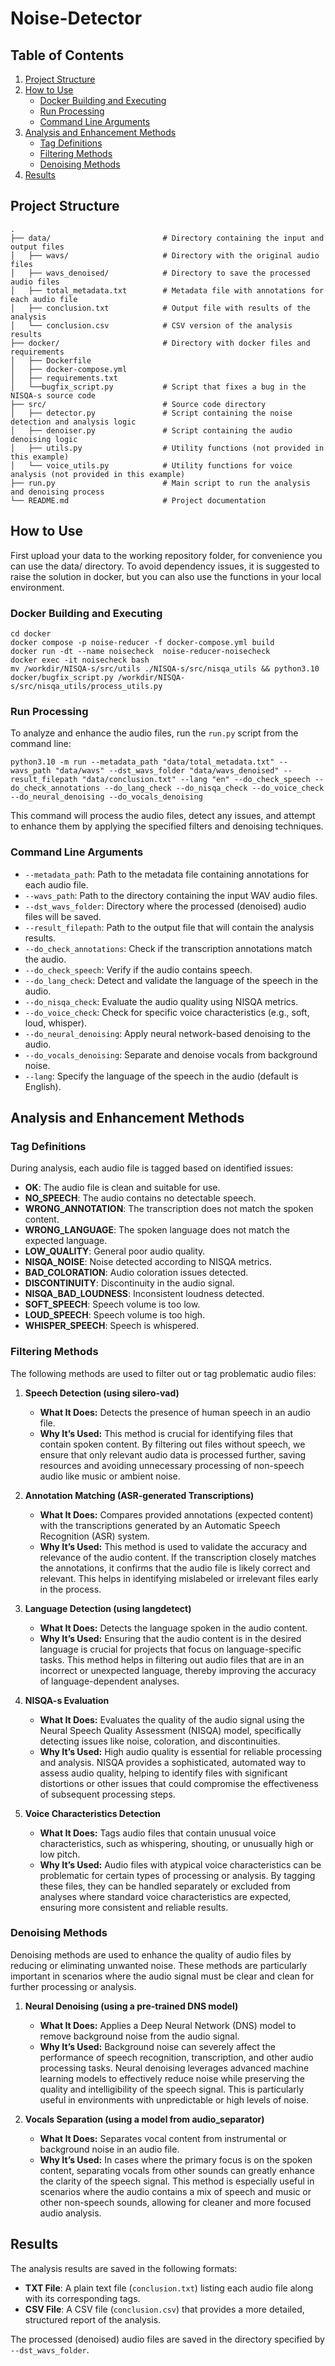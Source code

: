 # Noise-Detector

## Table of Contents
1. [Project Structure](#project-structure)
2. [How to Use](#how-to-use)
    - [Docker Building and Executing](#docker-building-and-executing)
    - [Run Processing](#run-processing)
    - [Command Line Arguments](#command-line-arguments)
3. [Analysis and Enhancement Methods](#analysis-and-enhancement-methods)
    - [Tag Definitions](#tag-definitions)
    - [Filtering Methods](#filtering-methods)
    - [Denoising Methods](#denoising-methods)
4. [Results](#results)

## Project Structure

```plaintext
.
├── data/                         # Directory containing the input and output files
│   ├── wavs/                     # Directory with the original audio files
│   ├── wavs_denoised/            # Directory to save the processed audio files
│   ├── total_metadata.txt        # Metadata file with annotations for each audio file
│   ├── conclusion.txt            # Output file with results of the analysis
│   └── conclusion.csv            # CSV version of the analysis results
├── docker/                       # Directory with docker files and requirements
│   ├── Dockerfile
│   ├── docker-compose.yml
│   ├── requirements.txt
│   └──bugfix_script.py           # Script that fixes a bug in the NISQA-s source code
├── src/                          # Source code directory
│   ├── detector.py               # Script containing the noise detection and analysis logic
│   ├── denoiser.py               # Script containing the audio denoising logic
│   ├── utils.py                  # Utility functions (not provided in this example)
│   └── voice_utils.py            # Utility functions for voice analysis (not provided in this example)
├── run.py                        # Main script to run the analysis and denoising process
└── README.md                     # Project documentation
```

## How to Use
First upload your data to the working repository folder, for convenience you can use the data/ directory.
To avoid dependency issues, it is suggested to raise the solution in docker, but you can also use the functions in your local environment.
### Docker Building and Executing
```
cd docker
docker compose -p noise-reducer -f docker-compose.yml build
docker run -dt --name noisecheck  noise-reducer-noisecheck
docker exec -it noisecheck bash
mv /workdir/NISQA-s/src/utils ./NISQA-s/src/nisqa_utils && python3.10 docker/bugfix_script.py /workdir/NISQA-s/src/nisqa_utils/process_utils.py
```

### Run Processing
To analyze and enhance the audio files, run the `run.py` script from the command line:
```
python3.10 -m run --metadata_path "data/total_metadata.txt" --wavs_path "data/wavs" --dst_wavs_folder "data/wavs_denoised" --result_filepath "data/conclusion.txt" --lang "en" --do_check_speech --do_check_annotations --do_lang_check --do_nisqa_check --do_voice_check --do_neural_denoising --do_vocals_denoising
```
This command will process the audio files, detect any issues, and attempt to enhance them by applying the specified filters and denoising techniques.

### Command Line Arguments
- `--metadata_path`: Path to the metadata file containing annotations for each audio file.
- `--wavs_path`: Path to the directory containing the input WAV audio files.
- `--dst_wavs_folder`: Directory where the processed (denoised) audio files will be saved.
- `--result_filepath`: Path to the output file that will contain the analysis results.
- `--do_check_annotations`: Check if the transcription annotations match the audio.
- `--do_check_speech`: Verify if the audio contains speech.
- `--do_lang_check`: Detect and validate the language of the speech in the audio.
- `--do_nisqa_check`: Evaluate the audio quality using NISQA metrics.
- `--do_voice_check`: Check for specific voice characteristics (e.g., soft, loud, whisper).
- `--do_neural_denoising`: Apply neural network-based denoising to the audio.
- `--do_vocals_denoising`: Separate and denoise vocals from background noise.
- `--lang`: Specify the language of the speech in the audio (default is English).

## Analysis and Enhancement Methods

### Tag Definitions

During analysis, each audio file is tagged based on identified issues:

- **OK**: The audio file is clean and suitable for use.
- **NO_SPEECH**: The audio contains no detectable speech.
- **WRONG_ANNOTATION**: The transcription does not match the spoken content.
- **WRONG_LANGUAGE**: The spoken language does not match the expected language.
- **LOW_QUALITY**: General poor audio quality.
- **NISQA_NOISE**: Noise detected according to NISQA metrics.
- **BAD_COLORATION**: Audio coloration issues detected.
- **DISCONTINUITY**: Discontinuity in the audio signal.
- **NISQA_BAD_LOUDNESS**: Inconsistent loudness detected.
- **SOFT_SPEECH**: Speech volume is too low.
- **LOUD_SPEECH**: Speech volume is too high.
- **WHISPER_SPEECH**: Speech is whispered.

### Filtering Methods

The following methods are used to filter out or tag problematic audio files:

1. **Speech Detection (using silero-vad)**
   - **What It Does:** Detects the presence of human speech in an audio file.
   - **Why It’s Used:** This method is crucial for identifying files that contain spoken content. By filtering out files without speech, we ensure that only relevant audio data is processed further, saving resources and avoiding unnecessary processing of non-speech audio like music or ambient noise.

2. **Annotation Matching (ASR-generated Transcriptions)**
   - **What It Does:** Compares provided annotations (expected content) with the transcriptions generated by an Automatic Speech Recognition (ASR) system.
   - **Why It’s Used:** This method is used to validate the accuracy and relevance of the audio content. If the transcription closely matches the annotations, it confirms that the audio file is likely correct and relevant. This helps in identifying mislabeled or irrelevant files early in the process.

3. **Language Detection (using langdetect)**
   - **What It Does:** Detects the language spoken in the audio content.
   - **Why It’s Used:** Ensuring that the audio content is in the desired language is crucial for projects that focus on language-specific tasks. This method helps in filtering out audio files that are in an incorrect or unexpected language, thereby improving the accuracy of language-dependent analyses.

4. **NISQA-s Evaluation**
   - **What It Does:** Evaluates the quality of the audio signal using the Neural Speech Quality Assessment (NISQA) model, specifically detecting issues like noise, coloration, and discontinuities.
   - **Why It’s Used:** High audio quality is essential for reliable processing and analysis. NISQA provides a sophisticated, automated way to assess audio quality, helping to identify files with significant distortions or other issues that could compromise the effectiveness of subsequent processing steps.

5. **Voice Characteristics Detection**
   - **What It Does:** Tags audio files that contain unusual voice characteristics, such as whispering, shouting, or unusually high or low pitch.
   - **Why It’s Used:** Audio files with atypical voice characteristics can be problematic for certain types of processing or analysis. By tagging these files, they can be handled separately or excluded from analyses where standard voice characteristics are expected, ensuring more consistent and reliable results.

### **Denoising Methods**

Denoising methods are used to enhance the quality of audio files by reducing or eliminating unwanted noise. These methods are particularly important in scenarios where the audio signal must be clear and clean for further processing or analysis.

1. **Neural Denoising (using a pre-trained DNS model)**
   - **What It Does:** Applies a Deep Neural Network (DNS) model to remove background noise from the audio signal.
   - **Why It’s Used:** Background noise can severely affect the performance of speech recognition, transcription, and other audio processing tasks. Neural denoising leverages advanced machine learning models to effectively reduce noise while preserving the quality and intelligibility of the speech signal. This is particularly useful in environments with unpredictable or high levels of noise.

2. **Vocals Separation (using a model from audio_separator)**
   - **What It Does:** Separates vocal content from instrumental or background noise in an audio file.
   - **Why It’s Used:** In cases where the primary focus is on the spoken content, separating vocals from other sounds can greatly enhance the clarity of the speech signal. This method is especially useful in scenarios where the audio contains a mix of speech and music or other non-speech sounds, allowing for cleaner and more focused audio analysis.

## Results

The analysis results are saved in the following formats:
- **TXT File**: A plain text file (`conclusion.txt`) listing each audio file along with its corresponding tags.
- **CSV File**: A CSV file (`conclusion.csv`) that provides a more detailed, structured report of the analysis.

The processed (denoised) audio files are saved in the directory specified by `--dst_wavs_folder`.
